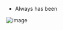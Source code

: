 <!--### Hi there 👋


**PlamenCoding/PlamenCoding** is a ✨ _special_ ✨ repository because its `README.md` (this file) appears on your GitHub profile.

Here are some ideas to get you started:

- 🔭 I’m currently working on ...
- 🌱 I’m currently learning ...
- 👯 I’m looking to collaborate on ...
- 🤔 I’m looking for help with ...
- 💬 Ask me about ...
- 📫 How to reach me: ...
- 😄 Pronouns: ...-->
- Always has been 

![image](https://user-images.githubusercontent.com/58112789/128546464-42746f70-6012-4654-bfec-69f70b55744a.png)

